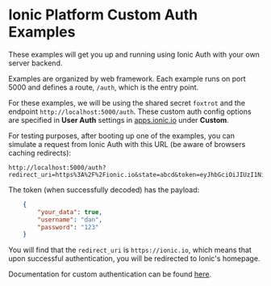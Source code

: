 # Ionic Platform Custom Auth Examples

These examples will get you up and running using Ionic Auth with your own
server backend.

Examples are organized by web framework. Each example runs on port 5000 and
defines a route, `/auth`, which is the entry point.

For these examples, we will be using the shared secret `foxtrot` and the
endpoint `http://localhost:5000/auth`. These custom auth config options are
specified in **User Auth** settings in [apps.ionic.io](https://apps.ionic.io)
under **Custom**.

For testing purposes, after booting up one of the examples, you can simulate a
request from Ionic Auth with this URL (be aware of browsers caching redirects):

    http://localhost:5000/auth?redirect_uri=https%3A%2F%2Fionic.io&state=abcd&token=eyJhbGciOiJIUzI1NiIsInR5cCI6IkpXVCJ9.eyJkYXRhIjp7InlvdXJfZGF0YSI6dHJ1ZSwidXNlcm5hbWUiOiJkYW4iLCJwYXNzd29yZCI6IjEyMyJ9LCJhcHBfaWQiOiJ5b3VyX2FwcF9pZCIsImV4cCI6MjAwMDAwMDAwMH0.eFTjndCStK3D7M3IMHy0nW1OaS4HZkJCdoGu9Jr2vQA

The token (when successfully decoded) has the payload:

```json
    {
        "your_data": true,
        "username": "dan",
        "password": "123"
    }
```

You will find that the `redirect_uri` is `https://ionic.io`, which means that
upon successful authentication, you will be redirected to Ionic's homepage.

Documentation for custom authentication can be found
[here](http://docs.ionic.io/docs/custom-authentication).
